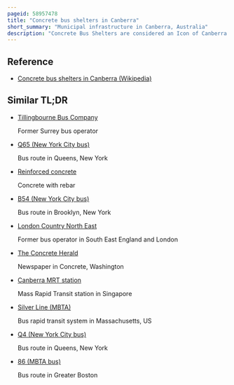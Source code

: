 ```yaml
---
pageid: 58957478
title: "Concrete bus shelters in Canberra"
short_summary: "Municipal infrastructure in Canberra, Australia"
description: "Concrete Bus Shelters are considered an Icon of Canberra the Capital City of Australia. In 1975 Installation of cylindrical Bus Shelters began and continued until the early 1990s. At least 477 were purchased, of which 455 remained in Use by Action Buses as of 2016."
---
```


## Reference

- [Concrete bus shelters in Canberra (Wikipedia)](https://en.wikipedia.org/?curid=58957478)

## Similar TL;DR

- [Tillingbourne Bus Company](/tldr/en/tillingbourne-bus-company)

  Former Surrey bus operator

- [Q65 (New York City bus)](/tldr/en/q65-new-york-city-bus)

  Bus route in Queens, New York

- [Reinforced concrete](/tldr/en/reinforced-concrete)

  Concrete with rebar

- [B54 (New York City bus)](/tldr/en/b54-new-york-city-bus)

  Bus route in Brooklyn, New York

- [London Country North East](/tldr/en/london-country-north-east)

  Former bus operator in South East England and London

- [The Concrete Herald](/tldr/en/the-concrete-herald)

  Newspaper in Concrete, Washington

- [Canberra MRT station](/tldr/en/canberra-mrt-station)

  Mass Rapid Transit station in Singapore

- [Silver Line (MBTA)](/tldr/en/silver-line-mbta)

  Bus rapid transit system in Massachusetts, US

- [Q4 (New York City bus)](/tldr/en/q4-new-york-city-bus)

  Bus route in Queens, New York

- [86 (MBTA bus)](/tldr/en/86-mbta-bus)

  Bus route in Greater Boston
